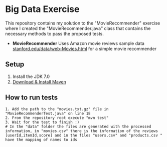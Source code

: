 # Big Data Exercise

This repository contains my solution to the "MovieRecommender" exercise where I created the "MovieRecommender.java" class that contains the necessary methods to pass the proposed tests.

* **MovieRecommender** Uses Amazon movie reviews sample data   [stanford.edu/data/web-Movies.html](http://snap.stanford.edu/data/web-Movies.html) for a simple movie recommender
    
 
## Setup

1. Install the  JDK 7.0
2. [Download & Install Maven](http://maven.apache.org/download.cgi)
   
 
## How to run tests

    1. Add the path to the "movies.txt.gz" file in "MovieRecommenderTest.java" on line 18
    2. From the repository root execute "mvn test"
    3. Wait for the test to finish :)
    # In the "data" folder the files are generated with the processed information, in "movies.csv" there is the information of the reviews [userId,itemId,score] and in the files "users.csv" and "products.csv " have the mapping of names to ids
 
